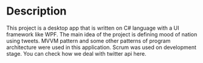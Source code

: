 # Description
This project is a desktop app that is written on C# language with a UI framework like WPF. The main idea of the project is defining mood of nation using tweets. 
MVVM pattern and some other patterns of program architecture were used in this application. Scrum was used on development stage.
You can check how we deal with twitter api here.
